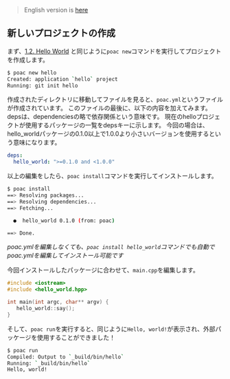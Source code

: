 > English version is [here](https://doc.poac.pm/en/guide/creating-a-new-project.html)

## 新しいプロジェクトの作成

まず、[1.2. Hello World](../getting-started/hello-world.md) と同じように`poac new`コマンドを実行してプロジェクトを作成します。

```bash
$ poac new hello
Created: application `hello` project
Running: git init hello
```

作成されたディレクトリに移動してファイルを見ると、`poac.yml`というファイルが作成されています。
このファイルの最後に、以下の内容を加えてみます。
depsは、dependenciesの略で依存関係という意味です。
現在のhelloプロジェクトが使用するパッケージの一覧をdepsキーに示します。
今回の場合は、hello_worldパッケージの0.1.0以上で1.0.0より小さいバージョンを使用するという意味になります。

```yaml
deps:
  hello_world: ">=0.1.0 and <1.0.0"
```

以上の編集をしたら、`poac install`コマンドを実行してインストールします。

```bash
$ poac install
==> Resolving packages...
==> Resolving dependencies...
==> Fetching...

  ●  hello_world 0.1.0 (from: poac)

==> Done.
```

*poac.ymlを編集しなくても、`poac install hello_world`コマンドでも自動でpoac.ymlを編集してインストール可能です*


今回インストールしたパッケージに合わせて、`main.cpp`を編集します。

```cpp
#include <iostream>
#include <hello_world.hpp>

int main(int argc, char** argv) {
   hello_world::say();
}
```

そして、`poac run`を実行すると、同じように`Hello, world!`が表示され、外部パッケージを使用することができました！

```bash
$ poac run
Compiled: Output to `_build/bin/hello`
Running: `_build/bin/hello`
Hello, world!
```
